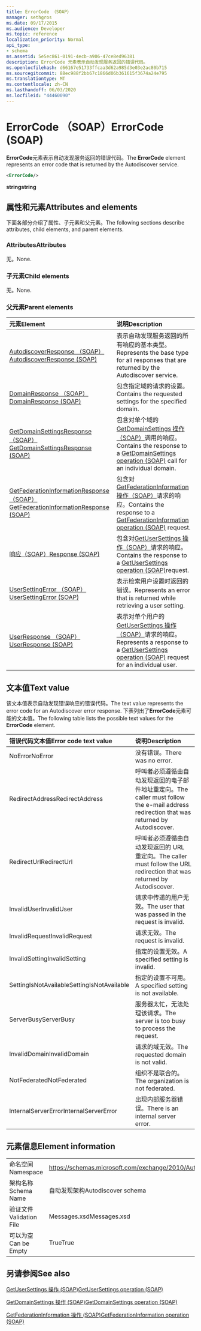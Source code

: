 ```yaml
---
title: ErrorCode （SOAP）
manager: sethgros
ms.date: 09/17/2015
ms.audience: Developer
ms.topic: reference
localization_priority: Normal
api_type:
- schema
ms.assetid: 5e5ec861-0191-4ecb-a906-47ce8ed96381
description: ErrorCode 元素表示自动发现服务返回的错误代码。
ms.openlocfilehash: d66167e51733ffcaa3d62a985d3e03e2ac80b715
ms.sourcegitcommit: 88ec988f2bb67c1866d06b361615f3674a24e795
ms.translationtype: MT
ms.contentlocale: zh-CN
ms.lasthandoff: 06/03/2020
ms.locfileid: "44460090"
---
```

# <a name="errorcode-soap"></a><span data-ttu-id="d2cd3-103">ErrorCode （SOAP）</span><span class="sxs-lookup"><span data-stu-id="d2cd3-103">ErrorCode (SOAP)</span></span>

<span data-ttu-id="d2cd3-104">**ErrorCode**元素表示自动发现服务返回的错误代码。</span><span class="sxs-lookup"><span data-stu-id="d2cd3-104">The **ErrorCode** element represents an error code that is returned by the Autodiscover service.</span></span> 
  
```XML
<ErrorCode/>
```

 <span data-ttu-id="d2cd3-105">**string**</span><span class="sxs-lookup"><span data-stu-id="d2cd3-105">**string**</span></span>
## <a name="attributes-and-elements"></a><span data-ttu-id="d2cd3-106">属性和元素</span><span class="sxs-lookup"><span data-stu-id="d2cd3-106">Attributes and elements</span></span>

<span data-ttu-id="d2cd3-107">下面各部分介绍了属性、子元素和父元素。</span><span class="sxs-lookup"><span data-stu-id="d2cd3-107">The following sections describe attributes, child elements, and parent elements.</span></span>
  
### <a name="attributes"></a><span data-ttu-id="d2cd3-108">Attributes</span><span class="sxs-lookup"><span data-stu-id="d2cd3-108">Attributes</span></span>

<span data-ttu-id="d2cd3-109">无。</span><span class="sxs-lookup"><span data-stu-id="d2cd3-109">None.</span></span>
  
### <a name="child-elements"></a><span data-ttu-id="d2cd3-110">子元素</span><span class="sxs-lookup"><span data-stu-id="d2cd3-110">Child elements</span></span>

<span data-ttu-id="d2cd3-111">无。</span><span class="sxs-lookup"><span data-stu-id="d2cd3-111">None.</span></span>
  
### <a name="parent-elements"></a><span data-ttu-id="d2cd3-112">父元素</span><span class="sxs-lookup"><span data-stu-id="d2cd3-112">Parent elements</span></span>

|<span data-ttu-id="d2cd3-113">**元素**</span><span class="sxs-lookup"><span data-stu-id="d2cd3-113">**Element**</span></span>|<span data-ttu-id="d2cd3-114">**说明**</span><span class="sxs-lookup"><span data-stu-id="d2cd3-114">**Description**</span></span>|
|:-----|:-----|
|[<span data-ttu-id="d2cd3-115">AutodiscoverResponse （SOAP）</span><span class="sxs-lookup"><span data-stu-id="d2cd3-115">AutodiscoverResponse (SOAP)</span></span>](autodiscoverresponse-soap.md) <br/> |<span data-ttu-id="d2cd3-116">表示自动发现服务返回的所有响应的基本类型。</span><span class="sxs-lookup"><span data-stu-id="d2cd3-116">Represents the base type for all responses that are returned by the Autodiscover service.</span></span>  <br/> |
|[<span data-ttu-id="d2cd3-117">DomainResponse （SOAP）</span><span class="sxs-lookup"><span data-stu-id="d2cd3-117">DomainResponse (SOAP)</span></span>](domainresponse-soap.md) <br/> |<span data-ttu-id="d2cd3-118">包含指定域的请求的设置。</span><span class="sxs-lookup"><span data-stu-id="d2cd3-118">Contains the requested settings for the specified domain.</span></span>  <br/> |
|[<span data-ttu-id="d2cd3-119">GetDomainSettingsResponse （SOAP）</span><span class="sxs-lookup"><span data-stu-id="d2cd3-119">GetDomainSettingsResponse (SOAP)</span></span>](getdomainsettingsresponse-soap.md) <br/> |<span data-ttu-id="d2cd3-120">包含对单个域的[GetDomainSettings 操作（SOAP）](getdomainsettings-operation-soap.md)调用的响应。</span><span class="sxs-lookup"><span data-stu-id="d2cd3-120">Contains the response to a [GetDomainSettings operation (SOAP)](getdomainsettings-operation-soap.md) call for an individual domain.</span></span>  <br/> |
|[<span data-ttu-id="d2cd3-121">GetFederationInformationResponse （SOAP）</span><span class="sxs-lookup"><span data-stu-id="d2cd3-121">GetFederationInformationResponse (SOAP)</span></span>](getfederationinformationresponse-soap.md) <br/> |<span data-ttu-id="d2cd3-122">包含对[GetFederationInformation 操作（SOAP）](getfederationinformation-operation-soap.md)请求的响应。</span><span class="sxs-lookup"><span data-stu-id="d2cd3-122">Contains the response to a [GetFederationInformation operation (SOAP)](getfederationinformation-operation-soap.md) request.</span></span>  <br/> |
|[<span data-ttu-id="d2cd3-123">响应（SOAP）</span><span class="sxs-lookup"><span data-stu-id="d2cd3-123">Response (SOAP)</span></span>](response-soap.md) <br/> |<span data-ttu-id="d2cd3-124">包含对[GetUserSettings 操作（SOAP）](getusersettings-operation-soap.md)请求的响应。</span><span class="sxs-lookup"><span data-stu-id="d2cd3-124">Contains the response to a [GetUserSettings operation (SOAP)](getusersettings-operation-soap.md)request.</span></span>  <br/> |
|[<span data-ttu-id="d2cd3-125">UserSettingError （SOAP）</span><span class="sxs-lookup"><span data-stu-id="d2cd3-125">UserSettingError (SOAP)</span></span>](usersettingerror-soap.md) <br/> |<span data-ttu-id="d2cd3-126">表示检索用户设置时返回的错误。</span><span class="sxs-lookup"><span data-stu-id="d2cd3-126">Represents an error that is returned while retrieving a user setting.</span></span>  <br/> |
|[<span data-ttu-id="d2cd3-127">UserResponse （SOAP）</span><span class="sxs-lookup"><span data-stu-id="d2cd3-127">UserResponse (SOAP)</span></span>](userresponse-soap.md) <br/> |<span data-ttu-id="d2cd3-128">表示对单个用户的[GetUserSettings 操作（SOAP）](getusersettings-operation-soap.md)请求的响应。</span><span class="sxs-lookup"><span data-stu-id="d2cd3-128">Represents a response to a [GetUserSettings operation (SOAP)](getusersettings-operation-soap.md) request for an individual user.</span></span>  <br/> |
   
## <a name="text-value"></a><span data-ttu-id="d2cd3-129">文本值</span><span class="sxs-lookup"><span data-stu-id="d2cd3-129">Text value</span></span>

<span data-ttu-id="d2cd3-130">该文本值表示自动发现错误响应的错误代码。</span><span class="sxs-lookup"><span data-stu-id="d2cd3-130">The text value represents the error code for an Autodiscover error response.</span></span> <span data-ttu-id="d2cd3-131">下表列出了**ErrorCode**元素可能的文本值。</span><span class="sxs-lookup"><span data-stu-id="d2cd3-131">The following table lists the possible text values for the **ErrorCode** element.</span></span> 
  
|<span data-ttu-id="d2cd3-132">**错误代码文本值**</span><span class="sxs-lookup"><span data-stu-id="d2cd3-132">**Error code text value**</span></span>|<span data-ttu-id="d2cd3-133">**说明**</span><span class="sxs-lookup"><span data-stu-id="d2cd3-133">**Description**</span></span>|
|:-----|:-----|
|<span data-ttu-id="d2cd3-134">NoError</span><span class="sxs-lookup"><span data-stu-id="d2cd3-134">NoError</span></span>  <br/> |<span data-ttu-id="d2cd3-135">没有错误。</span><span class="sxs-lookup"><span data-stu-id="d2cd3-135">There was no error.</span></span>  <br/> |
|<span data-ttu-id="d2cd3-136">RedirectAddress</span><span class="sxs-lookup"><span data-stu-id="d2cd3-136">RedirectAddress</span></span>  <br/> |<span data-ttu-id="d2cd3-137">呼叫者必须遵循由自动发现返回的电子邮件地址重定向。</span><span class="sxs-lookup"><span data-stu-id="d2cd3-137">The caller must follow the e-mail address redirection that was returned by Autodiscover.</span></span>  <br/> |
|<span data-ttu-id="d2cd3-138">RedirectUrl</span><span class="sxs-lookup"><span data-stu-id="d2cd3-138">RedirectUrl</span></span>  <br/> |<span data-ttu-id="d2cd3-139">呼叫者必须遵循由自动发现返回的 URL 重定向。</span><span class="sxs-lookup"><span data-stu-id="d2cd3-139">The caller must follow the URL redirection that was returned by Autodiscover.</span></span>  <br/> |
|<span data-ttu-id="d2cd3-140">InvalidUser</span><span class="sxs-lookup"><span data-stu-id="d2cd3-140">InvalidUser</span></span>  <br/> |<span data-ttu-id="d2cd3-141">请求中传递的用户无效。</span><span class="sxs-lookup"><span data-stu-id="d2cd3-141">The user that was passed in the request is invalid.</span></span>  <br/> |
|<span data-ttu-id="d2cd3-142">InvalidRequest</span><span class="sxs-lookup"><span data-stu-id="d2cd3-142">InvalidRequest</span></span>  <br/> |<span data-ttu-id="d2cd3-143">请求无效。</span><span class="sxs-lookup"><span data-stu-id="d2cd3-143">The request is invalid.</span></span>  <br/> |
|<span data-ttu-id="d2cd3-144">InvalidSetting</span><span class="sxs-lookup"><span data-stu-id="d2cd3-144">InvalidSetting</span></span>  <br/> |<span data-ttu-id="d2cd3-145">指定的设置无效。</span><span class="sxs-lookup"><span data-stu-id="d2cd3-145">A specified setting is invalid.</span></span>  <br/> |
|<span data-ttu-id="d2cd3-146">SettingIsNotAvailable</span><span class="sxs-lookup"><span data-stu-id="d2cd3-146">SettingIsNotAvailable</span></span>  <br/> |<span data-ttu-id="d2cd3-147">指定的设置不可用。</span><span class="sxs-lookup"><span data-stu-id="d2cd3-147">A specified setting is not available.</span></span>  <br/> |
|<span data-ttu-id="d2cd3-148">ServerBusy</span><span class="sxs-lookup"><span data-stu-id="d2cd3-148">ServerBusy</span></span>  <br/> |<span data-ttu-id="d2cd3-149">服务器太忙，无法处理该请求。</span><span class="sxs-lookup"><span data-stu-id="d2cd3-149">The server is too busy to process the request.</span></span>  <br/> |
|<span data-ttu-id="d2cd3-150">InvalidDomain</span><span class="sxs-lookup"><span data-stu-id="d2cd3-150">InvalidDomain</span></span>  <br/> |<span data-ttu-id="d2cd3-151">请求的域无效。</span><span class="sxs-lookup"><span data-stu-id="d2cd3-151">The requested domain is not valid.</span></span>  <br/> |
|<span data-ttu-id="d2cd3-152">NotFederated</span><span class="sxs-lookup"><span data-stu-id="d2cd3-152">NotFederated</span></span>  <br/> |<span data-ttu-id="d2cd3-153">组织不是联合的。</span><span class="sxs-lookup"><span data-stu-id="d2cd3-153">The organization is not federated.</span></span>  <br/> |
|<span data-ttu-id="d2cd3-154">InternalServerError</span><span class="sxs-lookup"><span data-stu-id="d2cd3-154">InternalServerError</span></span>  <br/> |<span data-ttu-id="d2cd3-155">出现内部服务器错误。</span><span class="sxs-lookup"><span data-stu-id="d2cd3-155">There is an internal server error.</span></span>  <br/> |
   
## <a name="element-information"></a><span data-ttu-id="d2cd3-156">元素信息</span><span class="sxs-lookup"><span data-stu-id="d2cd3-156">Element information</span></span>

|||
|:-----|:-----|
|<span data-ttu-id="d2cd3-157">命名空间</span><span class="sxs-lookup"><span data-stu-id="d2cd3-157">Namespace</span></span>  <br/> |https://schemas.microsoft.com/exchange/2010/Autodiscover  <br/> |
|<span data-ttu-id="d2cd3-158">架构名称</span><span class="sxs-lookup"><span data-stu-id="d2cd3-158">Schema Name</span></span>  <br/> |<span data-ttu-id="d2cd3-159">自动发现架构</span><span class="sxs-lookup"><span data-stu-id="d2cd3-159">Autodiscover schema</span></span>  <br/> |
|<span data-ttu-id="d2cd3-160">验证文件</span><span class="sxs-lookup"><span data-stu-id="d2cd3-160">Validation File</span></span>  <br/> |<span data-ttu-id="d2cd3-161">Messages.xsd</span><span class="sxs-lookup"><span data-stu-id="d2cd3-161">Messages.xsd</span></span>  <br/> |
|<span data-ttu-id="d2cd3-162">可以为空</span><span class="sxs-lookup"><span data-stu-id="d2cd3-162">Can be Empty</span></span>  <br/> |<span data-ttu-id="d2cd3-163">True</span><span class="sxs-lookup"><span data-stu-id="d2cd3-163">True</span></span>  <br/> |
   
## <a name="see-also"></a><span data-ttu-id="d2cd3-164">另请参阅</span><span class="sxs-lookup"><span data-stu-id="d2cd3-164">See also</span></span>



[<span data-ttu-id="d2cd3-165">GetUserSettings 操作 (SOAP)</span><span class="sxs-lookup"><span data-stu-id="d2cd3-165">GetUserSettings operation (SOAP)</span></span>](getusersettings-operation-soap.md)
  
[<span data-ttu-id="d2cd3-166">GetDomainSettings 操作 (SOAP)</span><span class="sxs-lookup"><span data-stu-id="d2cd3-166">GetDomainSettings operation (SOAP)</span></span>](getdomainsettings-operation-soap.md)
  
[<span data-ttu-id="d2cd3-167">GetFederationInformation 操作 (SOAP)</span><span class="sxs-lookup"><span data-stu-id="d2cd3-167">GetFederationInformation operation (SOAP)</span></span>](getfederationinformation-operation-soap.md)

